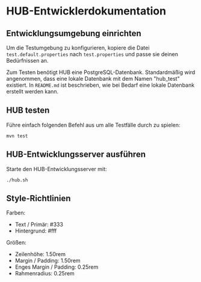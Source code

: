 HUB-Entwicklerdokumentation
===========================

Entwicklungsumgebung einrichten
-------------------------------

Um die Testumgebung zu konfigurieren, kopiere die Datei `test.default.properties` nach
`test.properties` und passe sie deinen Bedürfnissen an.

Zum Testen benötigt HUB eine PostgreSQL-Datenbank. Standardmäßig wird angenommen, dass
eine lokale Datenbank mit dem Namen "hub_test" existiert. In `README.md` ist beschrieben,
wie bei Bedarf eine lokale Datenbank erstellt werden kann.

HUB testen
----------

Führe einfach folgenden Befehl aus um alle Testfälle durch zu spielen:

    mvn test

HUB-Entwicklungsserver ausführen
--------------------------------

Starte den HUB-Entwicklungsserver mit:

    ./hub.sh

Style-Richtlinien
-----------------

Farben:

 * Text / Primär: #333
 * Hintergrund:   #fff

Größen:

 * Zeilenhöhe:             1.50rem
 * Margin / Padding:       1.50rem
 * Enges Margin / Padding: 0.25rem
 * Rahmenradius:           0.25rem
